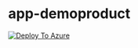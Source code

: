 # app-demoproduct
[![Deploy To Azure](https://docs.microsoft.com/en-us/azure/templates/media/deploy-to-azure.svg)](https://portal.azure.com/#blade/Microsoft_Azure_CreateUIDef/CustomDeploymentBlade/uri/<URL-encoded-template>/uiFormDefinitionUri/<url-encoded-uidef>)
